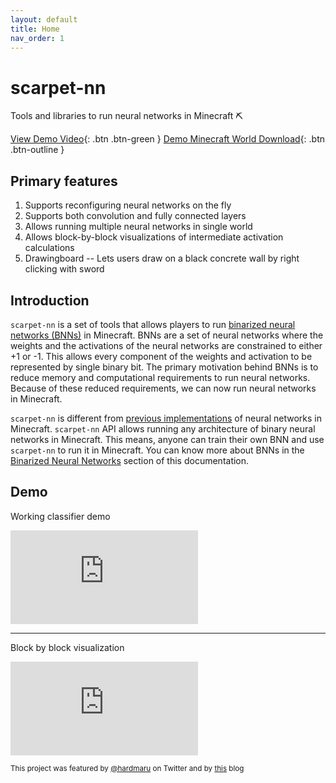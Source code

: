 ```yaml
---
layout: default
title: Home
nav_order: 1
---
```


# scarpet-nn
Tools and libraries to run neural networks in Minecraft :pick:

[View Demo Video](#demo){: .btn .btn-green } 
[Demo Minecraft World Download](https://drive.google.com/open?id=13lw4Ct5H-vgh2ajpMc7Xw2NHdzymXeEa){: .btn .btn-outline }

## Primary features
1. Supports reconfiguring neural networks on the fly
2. Supports both convolution and fully connected layers
3. Allows running multiple neural networks in single world
4. Allows block-by-block visualizations of intermediate activation calculations
5. Drawingboard -- Lets users draw on a black concrete wall by right clicking with sword

## Introduction
`scarpet-nn` is a set of tools that allows players to run [binarized neural networks (BNNs)](https://arxiv.org/abs/1602.02830) in Minecraft. BNNs are a set of neural networks where the weights and the activations of the neural networks are constrained to either +1 or -1. This allows every component of the weights and activation to be represented by single binary bit. The primary motivation behind BNNs is to reduce memory and computational requirements to run neural networks. Because of these reduced requirements, we can now run neural networks in Minecraft. 

`scarpet-nn` is different from [previous implementations](https://www.reddit.com/r/Minecraft/comments/ak22ur/neural_network_for_handwritten_digit_recognition/) of neural networks in Minecraft. `scarpet-nn` API allows running any architecture of binary neural networks in Minecraft. This means, anyone can train their own BNN and use `scarpet-nn` to run it in Minecraft. You can know more about BNNs in the [Binarized Neural Networks](binarized-nn.md) section of this documentation.

## Demo 
Working classifier demo

<div class="yt-iframe-container">
<iframe src="https://www.youtube.com/embed/LVmOcAYbYdU" 
frameborder="0" allowfullscreen class="yt-iframe-video"></iframe>
</div>

<hr/>

Block by block visualization
<div class="yt-iframe-container">
<iframe src="https://www.youtube.com/embed/KEcUKpBTk8M" 
frameborder="0" allowfullscreen class="yt-iframe-video"></iframe>
</div>

<sup> This project was featured by <a href="https://twitter.com/hardmaru/status/1256148074709172225?lang=en">@hardmaru</a> on Twitter and by <a href="https://www.programmersought.com/article/34804115029/">this</a> blog</sup>